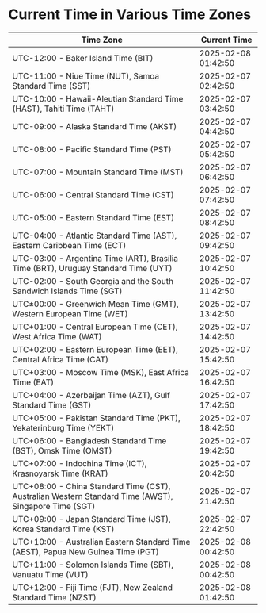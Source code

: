 # Current Time in Various Time Zones

| Time Zone | Current Time |
|-----------|--------------|
| UTC-12:00 - Baker Island Time (BIT) | 2025-02-08 01:42:50 |
| UTC-11:00 - Niue Time (NUT), Samoa Standard Time (SST) | 2025-02-07 02:42:50 |
| UTC-10:00 - Hawaii-Aleutian Standard Time (HAST), Tahiti Time (TAHT) | 2025-02-07 03:42:50 |
| UTC-09:00 - Alaska Standard Time (AKST) | 2025-02-07 04:42:50 |
| UTC-08:00 - Pacific Standard Time (PST) | 2025-02-07 05:42:50 |
| UTC-07:00 - Mountain Standard Time (MST) | 2025-02-07 06:42:50 |
| UTC-06:00 - Central Standard Time (CST) | 2025-02-07 07:42:50 |
| UTC-05:00 - Eastern Standard Time (EST) | 2025-02-07 08:42:50 |
| UTC-04:00 - Atlantic Standard Time (AST), Eastern Caribbean Time (ECT) | 2025-02-07 09:42:50 |
| UTC-03:00 - Argentina Time (ART), Brasília Time (BRT), Uruguay Standard Time (UYT) | 2025-02-07 10:42:50 |
| UTC-02:00 - South Georgia and the South Sandwich Islands Time (SGT) | 2025-02-07 11:42:50 |
| UTC±00:00 - Greenwich Mean Time (GMT), Western European Time (WET) | 2025-02-07 13:42:50 |
| UTC+01:00 - Central European Time (CET), West Africa Time (WAT) | 2025-02-07 14:42:50 |
| UTC+02:00 - Eastern European Time (EET), Central Africa Time (CAT) | 2025-02-07 15:42:50 |
| UTC+03:00 - Moscow Time (MSK), East Africa Time (EAT) | 2025-02-07 16:42:50 |
| UTC+04:00 - Azerbaijan Time (AZT), Gulf Standard Time (GST) | 2025-02-07 17:42:50 |
| UTC+05:00 - Pakistan Standard Time (PKT), Yekaterinburg Time (YEKT) | 2025-02-07 18:42:50 |
| UTC+06:00 - Bangladesh Standard Time (BST), Omsk Time (OMST) | 2025-02-07 19:42:50 |
| UTC+07:00 - Indochina Time (ICT), Krasnoyarsk Time (KRAT) | 2025-02-07 20:42:50 |
| UTC+08:00 - China Standard Time (CST), Australian Western Standard Time (AWST), Singapore Time (SGT) | 2025-02-07 21:42:50 |
| UTC+09:00 - Japan Standard Time (JST), Korea Standard Time (KST) | 2025-02-07 22:42:50 |
| UTC+10:00 - Australian Eastern Standard Time (AEST), Papua New Guinea Time (PGT) | 2025-02-08 00:42:50 |
| UTC+11:00 - Solomon Islands Time (SBT), Vanuatu Time (VUT) | 2025-02-08 00:42:50 |
| UTC+12:00 - Fiji Time (FJT), New Zealand Standard Time (NZST) | 2025-02-08 01:42:50 |
